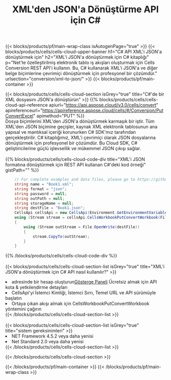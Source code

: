 ﻿---
title:  XML'den JSON'a Dönüştürme API için C#
description:  Microsoft Excel ve OpenOffice Hesaplama için Bulut API'leri ve SDK'lar Elektronik tabloyu diğer biçim dosyasına dönüştürün.
url: /tr/net/conversion/xml-to-json/
---
{{< blocks/products/pf/main-wrap-class isAutogenPage="true" >}}
{{< blocks/products/cells/cells-cloud-upper-banner h1="C# API XML\'i JSON\'a dönüştürmek için" h2="XML\'i JSON\'a dönüştürmek için C# kitaplığı" p="Net\'te özelleştirilmiş elektronik tablo iş akışları oluşturmak için Cells Conversion REST API\'i kullanın. Bu, C# kullanarak XML\'i JSON\'a ve diğer belge biçimlerine çevrimiçi dönüştürmek için profesyonel bir çözümdür." urlsection="conversion/xml-to-json/" >}}
{{< blocks/products/pf/main-container >}}

{{< blocks/products/cells/cells-cloud-section isGrey="true" title="C#\'de bir XML dosyasını JSON\'a dönüştürün" >}}
{{% blocks/products/cells/cells-cloud-api-reference apiurl="https://api.aspose.cloud/v3.0/cells/convert" apireferenceurl="https://apireference.aspose.cloud/cells/#/Conversion/PutConvertExcel" apimethod="PUT" %}}
<br/>
Dosya biçimlerini XML'den JSON'a dönüştürmek karmaşık bir iştir. Tüm XML'den JSON biçimine geçişler, kaynak XML elektronik tablosunun ana yapısal ve mantıksal içeriği korunurken C# SDK'mız tarafından gerçekleştirilir. C# kitaplığımız, XML'i çevrimiçi olarak JSON dosyalarına dönüştürmek için profesyonel bir çözümdür. Bu Cloud SDK, C# geliştiricilerine güçlü işlevsellik ve mükemmel JSON çıkışı sağlar.
<br/>
<br/>
{{% blocks/products/cells/cells-cloud-code-div title="XML\'i JSON formatına dönüştürmek için REST API kullanan C#\'deki kod örneği" gistPath="" %}}
 
```cs
    // For complete examples and data files, please go to https://github.com/aspose-cells-cloud/aspose-cells-cloud-dotnet/
    string name = "Book1.xml";
    string format = "json";
    string password = null;
    string outPath = null;
    string storageName = null;
    string destFile = "Book1.json";
    CellsApi cellsApi = new CellsApi(Environment.GetEnvironmentVariable("ProductClientId"), Environment.GetEnvironmentVariable("ProductClientSecret"));
    using (Stream stream = cellsApi.CellsWorkbookPutConvertWorkbook(File.OpenRead(name), format, password, outPath, storageName))
    {
        using (Stream outStream = File.OpenWrite(destFile))
        {
            stream.CopyTo(outStream);
        }
    }
```
 
{{% /blocks/products/cells/cells-cloud-code-div %}}
<br/>
<br/>
{{< blocks/products/cells/cells-cloud-section-list isGrey="true" title="XML\'i JSON\'a dönüştürmek için C# API nasıl kullanılır?" >}}
<li> adresinde bir hesap oluşturun<a href="https://dashboard.aspose.cloud/">Gösterge Paneli</a> Ücretsiz almak için API kota & yetkilendirme detayları</li>
<li>CellsApi'yi İstemci Kimliği, İstemci Sırrı, Temel URL ve API sürümüyle başlatın</li>
<li>Ortaya çıkan akışı almak için CellsWorkbookPutConvertWorkbook yöntemini çağırın</li>
{{< /blocks/products/cells/cells-cloud-section-list >}}
<br/>
<br/>
{{< blocks/products/cells/cells-cloud-section-list isGrey="true" title="sistem gereksinimleri" >}}
<li>NET Framework 4.5.2 veya daha yenisi</li>
<li>Net Standard 2.0 veya daha yenisi</li>
{{< /blocks/products/cells/cells-cloud-section-list >}}

{{< /blocks/products/cells/cells-cloud-section >}}

{{< /blocks/products/pf/main-container >}}
{{< /blocks/products/pf/main-wrap-class >}}
